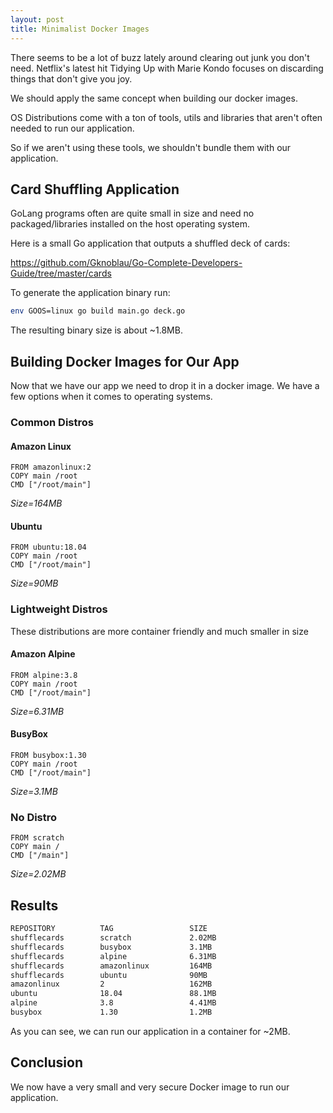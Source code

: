 ```yaml
---
layout: post
title: Minimalist Docker Images
---
```


There seems to be a lot of buzz lately around clearing out junk you don't need. Netflix's latest hit Tidying Up with Marie Kondo focuses on discarding things that don't give you joy.

We should apply the same concept when building our docker images.

OS Distributions come with a ton of tools, utils and libraries that aren't often needed to run our application. 

So if we aren't using these tools, we shouldn't bundle them with our application.

## Card Shuffling Application

GoLang programs often are quite small in size and need no packaged/libraries installed on the host operating system. 

Here is a small Go application that outputs a shuffled deck of cards:

https://github.com/Gknoblau/Go-Complete-Developers-Guide/tree/master/cards

To generate the application binary run:

```bash
env GOOS=linux go build main.go deck.go
```

The resulting binary size is about ~1.8MB.

## Building Docker Images for Our App

Now that we have our app we need to drop it in a docker image. We have a few options when it comes to operating systems.

### Common Distros


#### Amazon Linux

```shell
FROM amazonlinux:2
COPY main /root
CMD ["/root/main"]
```

*Size=164MB*

#### Ubuntu

```shell
FROM ubuntu:18.04
COPY main /root
CMD ["/root/main"]
```

*Size=90MB*

### Lightweight Distros

These distributions are more container friendly and much smaller in size

#### Amazon Alpine

```shell
FROM alpine:3.8
COPY main /root
CMD ["/root/main"]
```

*Size=6.31MB*

#### BusyBox

```shell
FROM busybox:1.30
COPY main /root
CMD ["/root/main"]
```

*Size=3.1MB*

### No Distro

```shell
FROM scratch
COPY main /
CMD ["/main"]
```

*Size=2.02MB*

## Results

```bash
REPOSITORY          TAG                 SIZE
shufflecards        scratch             2.02MB
shufflecards        busybox             3.1MB
shufflecards        alpine              6.31MB
shufflecards        amazonlinux         164MB
shufflecards        ubuntu              90MB
amazonlinux         2                   162MB
ubuntu              18.04               88.1MB
alpine              3.8                 4.41MB
busybox             1.30                1.2MB
```

As you can see, we can run our application in a container for ~2MB.

## Conclusion

We now have a very small and very secure Docker image to run our application. 
